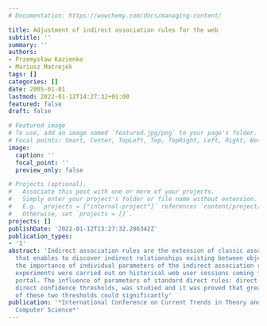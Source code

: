 ```yaml
---
# Documentation: https://wowchemy.com/docs/managing-content/

title: Adjustment of indirect association rules for the web
subtitle: ''
summary: ''
authors:
- Przemysław Kazienko
- Mariusz Matrejek
tags: []
categories: []
date: 2005-01-01
lastmod: 2022-01-12T14:27:32+01:00
featured: false
draft: false

# Featured image
# To use, add an image named `featured.jpg/png` to your page's folder.
# Focal points: Smart, Center, TopLeft, Top, TopRight, Left, Right, BottomLeft, Bottom, BottomRight.
image:
  caption: ''
  focal_point: ''
  preview_only: false

# Projects (optional).
#   Associate this post with one or more of your projects.
#   Simply enter your project's folder or file name without extension.
#   E.g. `projects = ["internal-project"]` references `content/project/deep-learning/index.md`.
#   Otherwise, set `projects = []`.
projects: []
publishDate: '2022-01-12T13:27:32.286342Z'
publication_types:
- '1'
abstract: 'Indirect association rules are the extension of classic association rules
  that enables to discover indirect relationships existing between objects. To estimate
  the importance of individual parameters of the indirect association rules mining,
  experiments were carried out on historical web user sessions coming from an e-commerce
  portal. The influence of parameters of standard direct rules: direct support and
  direct confidence thresholds, was studied and it was proved that greater values
  of these two thresholds could significantly'
publication: '*International Conference on Current Trends in Theory and Practice of
  Computer Science*'
---
```

